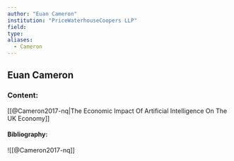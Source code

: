 ```yaml
---
author: "Euan Cameron"
institution: "PriceWaterhouseCoopers LLP"
field:
type:
aliases:
  - Cameron
---
```


## Euan Cameron

### Content:
[[@Cameron2017-nq|The Economic Impact Of Artificial Intelligence On The UK Economy]]

#### Bibliography:

![[@Cameron2017-nq]]
